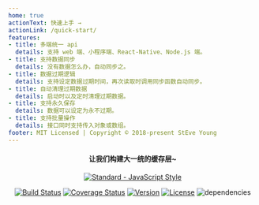 ```yaml
---
home: true
actionText: 快速上手 →
actionLink: /quick-start/
features:
- title: 多端统一 api
  details: 支持 web 端、小程序端、React-Native、Node.js 端。
- title: 支持数据同步
  details: 没有数据怎么办，自动同步之。
- title: 数据过期逻辑
  details: 支持设定数据过期时间，再次读取时调用同步函数自动同步。
- title: 自动清理过期数据
  details: 启动时以及定时清理过期数据。
- title: 支持永久保存
  details: 数据可以设定为永不过期。
- title: 支持批量操作
  details: 接口同时支持传入对象或数组。
footer: MIT Licensed | Copyright © 2018-present StEve Young
---
```


<h4 align="center">
    让我们构建大一统的缓存层~
</h4>

<p align="center">
    <a href="https://github.com/feross/standard"><img :src="$withBase('/standard.svg')" alt="Standard - JavaScript Style"></a>
</p>

<p align="center">
    <a href="https://circleci.com/gh/tuateam/tua-storage/tree/master"><img src="https://img.shields.io/circleci/project/github/tuateam/tua-storage/master.svg" alt="Build Status"></a>
    <a href="https://codecov.io/github/tuateam/tua-storage?branch=master"><img src="https://img.shields.io/codecov/c/github/tuateam/tua-storage/master.svg" alt="Coverage Status"></a>
    <a href="https://www.npmjs.com/package/tua-storage"><img src="https://img.shields.io/npm/v/tua-storage.svg" alt="Version"></a>
    <a href="https://www.npmjs.com/package/tua-storage"><img src="https://img.shields.io/npm/l/tua-storage.svg" alt="License"></a>
    <img src="https://img.shields.io/badge/dependencies-none-green.svg" alt="dependencies">
</p>
